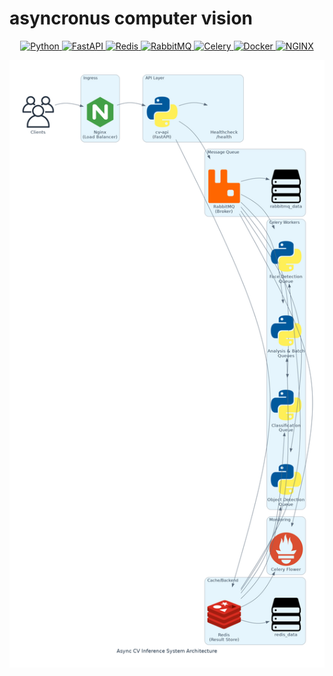 # asyncronus computer vision
<p align="center">
  <a href="">
      <img src="https://img.shields.io/badge/Python-3776AB?style=for-the-badge&logo=python&logoColor=white" alt="Python">
  </a>
  <a href="https://fastapi.tiangolo.com">
      <img src="https://img.shields.io/badge/FastAPI-005571?style=for-the-badge&logo=fastapi" alt="FastAPI">
  </a>
  <a href="https://redis.io">
      <img src="https://img.shields.io/badge/Redis-DC382D?logo=redis&logoColor=fff&style=for-the-badge" alt="Redis">
  </a>
  <a href="https://www.rabbitmq.com/">
      <img src="https://img.shields.io/badge/RabbitMQ-FF6600?logo=rabbitmq&logoColor=fff&style=for-the-badge" alt="RabbitMQ">
  </a>
  <a href="https://docs.celeryq.dev/en/stable/">
      <img src="https://img.shields.io/badge/Celery-37814A?logo=celery&logoColor=fff&style=for-the-badge" alt="Celery">
  </a>
  <a href="https://docs.docker.com/compose/">
      <img src="https://img.shields.io/badge/Docker-2496ED?logo=docker&logoColor=fff&style=for-the-badge" alt="Docker">
  </a>
  <a href="https://nginx.org/en/">
      <img src="https://img.shields.io/badge/NGINX-009639?logo=nginx&logoColor=fff&style=for-the-badge" alt=NGINX>
  </a>
</p>

![Architecture](docs/diagram/architecture.png)


